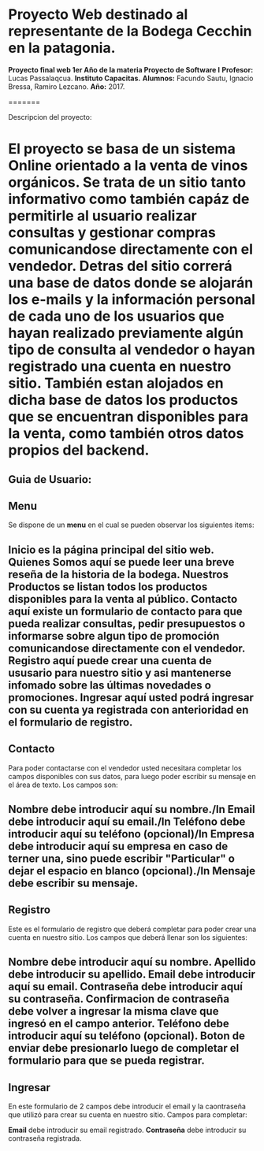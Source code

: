 Proyecto Web destinado al representante de la Bodega Cecchin en la patagonia.
=====
**Proyecto final web 1er Año de la materia Proyecto de Software I**
**Profesor:** Lucas Passalaqcua.
**Instituto Capacitas.**
**Alumnos:** Facundo Sautu, Ignacio Bressa, Ramiro Lezcano.
**Año:** 2017.

=======

Descripcion del proyecto:

El proyecto se basa de un sistema Online orientado a la venta de vinos orgánicos.
Se trata de un sitio tanto informativo como también capáz de permitirle al usuario
realizar consultas y gestionar compras comunicandose directamente con el vendedor.
Detras del sitio correrá una base de datos donde se alojarán los e-mails y la 
información personal de cada uno de los usuarios que hayan realizado previamente 
algún tipo de consulta al vendedor o hayan registrado una cuenta en nuestro sitio. 
También estan alojados en dicha base de datos los productos que se encuentran disponibles
para la venta, como también otros datos propios del backend.
======  

Guia de Usuario:
---
Menu
---
Se dispone de un **menu** en el cual se pueden observar los siguientes items:

**Inicio** es la página principal del sitio web.
**Quienes Somos** aquí se puede leer una breve reseña de la historia de la bodega.
**Nuestros Productos** se listan todos los productos disponibles para la venta al público.
**Contacto** aquí existe un formulario de contacto para que pueda realizar consultas, pedir 
presupuestos o informarse sobre algun tipo de promoción comunicandose directamente con el vendedor.
**Registro** aquí puede crear una cuenta de ususario para nuestro sitio y asi mantenerse infomado sobre
las últimas novedades o promociones.
**Ingresar** aquí usted podrá ingresar con su cuenta ya registrada con anterioridad en el formulario de
registro.
---

Contacto
---

Para poder contactarse con el vendedor usted necesitara completar los campos disponibles con sus datos, 
para luego poder escribir su mensaje en el área de texto.
Los campos son:

**Nombre** debe introducir aquí su nombre./ln
**Email** debe introducir aquí su email./ln
**Teléfono** debe introducir aquí su teléfono (opcional)/ln
**Empresa** debe introducir aquí su empresa en caso de terner una, sino puede escribir "Particular" o dejar
el espacio en blanco (opcional)./ln
**Mensaje** debe escribir su mensaje.
---

Registro
---

Este es el formulario de registro que deberá completar para poder crear una cuenta en nuestro sitio.
Los campos que deberá llenar son los siguientes:

**Nombre** debe introducir aquí su nombre.
**Apellido** debe introducir su apellido.
**Email** debe introducir aquí su email.
**Contraseña** debe introducir aquí su contraseña.
**Confirmacion de contraseña** debe volver a ingresar la misma clave que ingresó en el campo anterior.
**Teléfono** debe introducir aquí su teléfono (opcional).
**Boton de enviar** debe presionarlo luego de completar el formulario para que se pueda registrar.
---

Ingresar
---

En este formulario de 2 campos debe introducir el email y la caontraseña que utilizó para crear su cuenta
en nuestro sitio.
Campos para completar:

**Email** debe introducir su email registrado.
**Contraseña** debe introducir su contraseña registrada.
